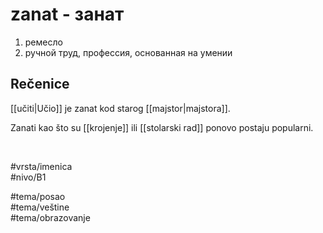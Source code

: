 # zanat - занат

1. ремесло  
2. ручной труд, профессия, основанная на умении

## Rečenice

[[učiti|Učio]] je zanat kod starog [[majstor|majstora]].

Zanati kao što su [[krojenje]] ili [[stolarski rad]] ponovo postaju popularni.

<br>

#vrsta/imenica  
#nivo/B1  

#tema/posao  
#tema/veštine  
#tema/obrazovanje  
